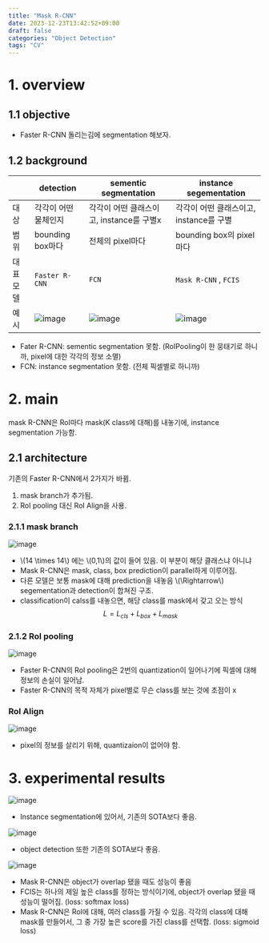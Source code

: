 ```yaml
---
title: "Mask R-CNN"
date: 2023-12-23T13:42:52+09:00
draft: false
categories: "Object Detection"
tags: "CV"
---
```




# 1. overview

## 1.1 objective
- Faster R-CNN 돌리는김에 segmentation 해보자.
## 1.2 background

|           | detection                             | sementic segmentation                | instance segementation |
| --------- | ------------------------------------- | ------------------------------------ | ---------------------- |
| 대상      |각각이 어떤 물체인지 | 각각이 어떤 클래스이고, instance를 구별x                   |          각각이 어떤 클래스이고, instance를 구별          |
| 범위      | bounding box마다                      | 전체의 pixel마다                       |            bounding box의 pixel마다            |
| 대표 모델 | `Faster R-CNN`                          | `FCN`                                  |             `Mask R-CNN` , `FCIS`          |
|     예시      | ![image](https://github.com/ownvoy/ownogatari/assets/96481582/5055728a-5f85-4229-89dc-f69a23ab74d6) |![image](https://github.com/ownvoy/ownogatari/assets/96481582/f92c0342-3950-4b65-9a6b-fec20e00efa6) |          ![image](https://github.com/ownvoy/ownogatari/assets/96481582/acd1d993-1a08-48c1-b019-b4927ba94459)          |

- Fater R-CNN: sementic segmentation 못함. (RoIPooling이 한 뭉태기로 하니까, pixel에 대한 각각의 정보 소멸)
- FCN: instance segmentation 못함. (전체 픽셀별로 하니까)

# 2. main

mask R-CNN은 RoI마다 mask(K class에 대해)를 내놓기에, instance segmentation 가능함. 
## 2.1 architecture
기존의 Faster R-CNN에서 2가지가 바뀜.
1. mask branch가 추가됨.
2. RoI pooling 대신 RoI Align을 사용.

### 2.1.1 mask branch
![image](https://github.com/ownvoy/ownogatari/assets/96481582/979027ef-175a-499d-8302-cfa001f3fd00)

- \\(14 \times 14\\) 에는 \\(0,1\\)의 값이 들어 있음. 이 부분이 해당 클래스냐 아니냐
- Mask R-CNN은 mask, class, box prediction이 parallel하게 이루어짐.
- 다른 모델은 보통 mask에 대해 prediction을 내놓음 \\(\Rightarrow\\) segementation과 detection이 합쳐진 구조.
- classification이  calss를 내놓으면, 해당 class를 mask에서 갖고 오는 방식
$$L=L_{c l s}+L_{b o x}+L_{m a s k}$$
### 2.1.2 RoI pooling
![image](https://github.com/ownvoy/ownogatari/assets/96481582/bcf04bd6-b5cb-463e-bbec-434f0e100805)

- Faster R-CNN의 RoI pooling은 2번의 quantization이 일어나기에 픽셀에 대해 정보의 손실이 일어남.
- Faster R-CNN의 목적 자체가 pixel별로 무슨 class를 보는 것에 초점이 x
### RoI Align
![image](https://github.com/ownvoy/ownogatari/assets/96481582/63e96397-59c4-4e5a-8a5d-74b211c63465)
- pixel의 정보를 살리기 위해, quantizaion이 없어야 함.


# 3. experimental results

![image](https://github.com/ownvoy/ownogatari/assets/96481582/8ed2d5ea-dfb7-456a-9a9f-334b467311b4)

- Instance segmentation에 있어서, 기존의 SOTA보다 좋음.

![image](https://github.com/ownvoy/ownogatari/assets/96481582/5400579c-d0dd-4b61-b830-8fec2e131821)
- object detection 또한 기존의 SOTA보다 좋음.

![image](https://github.com/ownvoy/ownogatari/assets/96481582/79165c75-45ee-493b-89cf-e6737aa34801)
- Mask R-CNN은 object가 overlap 됐을 때도 성능이 좋음
- FCIS는 하나의 제일 높은 class를 정하는 방식이기에, object가 overlap 됐을 때 성능이 떨어짐. (loss: softmax loss)
- Mask R-CNN은 RoI에 대해, 여러 class를 가질 수 있음. 각각의 class에 대해 mask를 만들어서, 그 중 가장 높은 score를 가진 class를 선택함. (loss: sigmoid loss)
